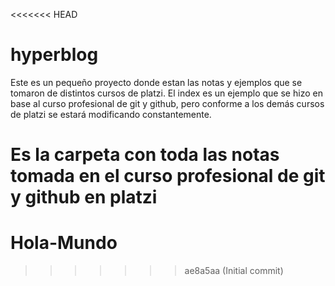 <<<<<<< HEAD
# hyperblog
Este es un pequeño proyecto donde estan las notas y ejemplos que se tomaron de distintos cursos de platzi.
El index es un ejemplo que se hizo en base al curso profesional de git y github, pero conforme a los demás cursos de platzi  se estará modificando constantemente.

Es la carpeta con toda las notas tomada en el curso profesional de git y github en platzi
=======
# Hola-Mundo
>>>>>>> ae8a5aa (Initial commit)
